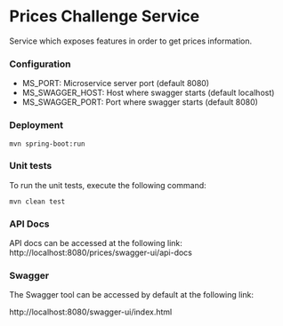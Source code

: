 # Prices Challenge Service

Service which exposes features in order to get prices information.

### Configuration
- MS_PORT: Microservice server port (default 8080)
- MS_SWAGGER_HOST: Host where swagger starts (default localhost)
- MS_SWAGGER_PORT: Port where swagger starts (default 8080)

### Deployment
```
mvn spring-boot:run
```

### Unit tests
To run the unit tests, execute the following command:
```
mvn clean test
```

### API Docs
API docs can be accessed at the following link: http://localhost:8080/prices/swagger-ui/api-docs

### Swagger
The Swagger tool can be accessed by default at the following link:

http://localhost:8080/swagger-ui/index.html